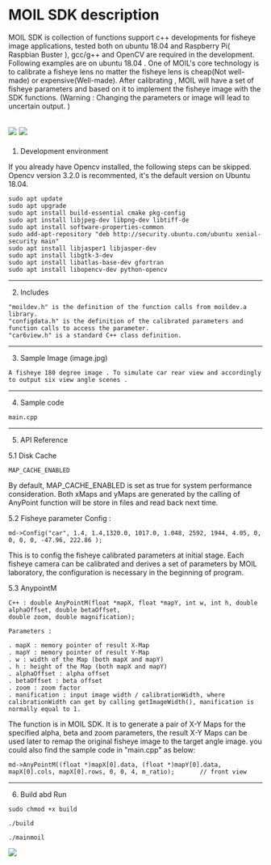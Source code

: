 MOIL SDK description
============================================================================================================================

MOIL SDK is collection of functions support c++ developments for fisheye image applications, tested both on ubuntu 18.04 and Raspberry Pi( Raspbian Buster ), gcc/g++ and OpenCV are required in the development. Following examples are on ubuntu 18.04 . One of MOIL's core technology is to calibrate a fisheye lens no matter the fisheye lens is cheap(Not well-made) or expensive(Well-made). After calibrating , MOIL will have a set of fisheye parameters and based on it to implement the fisheye image with the SDK functions. (Warning : Changing the parameters or image will lead to uncertain output. )

![](https://user-images.githubusercontent.com/3524867/73999970-65850480-49a1-11ea-9e0b-6b88d1d49fb7.jpg)
![](https://user-images.githubusercontent.com/3524867/74001393-61a7b100-49a6-11ea-96a0-112dbdeb7b05.jpg)
-----------------------------------------------------------------------------------------------------------------------------
1. Development environment
   
If you already have Opencv installed, the following steps can be skipped. Opencv version 3.2.0 is recommented, it's the default version on Ubuntu 18.04.
```
sudo apt update
sudo apt upgrade
sudo apt install build-essential cmake pkg-config
sudo apt install libjpeg-dev libpng-dev libtiff-de
sudo apt install software-properties-common
sudo add-apt-repository "deb http://security.ubuntu.com/ubuntu xenial-security main"
sudo apt install libjasper1 libjasper-dev
sudo apt install libgtk-3-dev
sudo apt install libatlas-base-dev gfortran
sudo apt install libopencv-dev python-opencv
```
-----------------------------------------------------------------------------------------------------------------------------

2. Includes
```
"moildev.h" is the definition of the function calls from moildev.a library.
"configdata.h" is the definition of the calibrated parameters and function calls to access the parameter. 
"car6view.h" is a standard C++ class definition. 
```
-----------------------------------------------------------------------------------------------------------------------------

3. Sample Image (image.jpg)
```
A fisheye 180 degree image . To simulate car rear view and accordingly to output six view angle scenes .
```
-----------------------------------------------------------------------------------------------------------------------------

4. Sample code 
```
main.cpp
```
-----------------------------------------------------------------------------------------------------------------------------

5. API Reference

5.1 Disk Cache
```
MAP_CACHE_ENABLED
```
By default, MAP_CACHE_ENABLED is set as true for system performance consideration. Both xMaps and yMaps are generated by the calling of AnyPoint function will be store in files and read back next time. 

5.2 Fisheye parameter Config : 
```
md->Config("car", 1.4, 1.4,1320.0, 1017.0, 1.048, 2592, 1944, 4.05, 0, 0, 0, 0, -47.96, 222.86 );
```
This is to config the fisheye calibrated parameters at initial stage. Each fisheye camera can be calibrated and derives a set of parameters by MOIL laboratory, the configuration is necessary in the beginning of program.
    
5.3 AnypointM
```
C++ : double AnyPointM(float *mapX, float *mapY, int w, int h, double alphaOffset, double betaOffset,
double zoom, double magnification);

Parameters : 

. mapX : memory pointer of result X-Map   
. mapY : memory pointer of result Y-Map
. w : width of the Map (both mapX and mapY)
. h : height of the Map (both mapX and mapY)
. alphaOffset : alpha offset 
. betaOffset : beta offset
. zoom : zoom factor 
. manification : input image width / calibrationWidth, where calibrationWidth can get by calling getImageWidth(), manification is normally equal to 1. 
```
The function is in MOIL SDK. It is to generate a pair of X-Y Maps for the specified alpha, beta and zoom parameters, the result X-Y Maps can be used later to remap the original fisheye image to the target angle image. you could also find the sample code in "main.cpp" as below:
```
md->AnyPointM((float *)mapX[0].data, (float *)mapY[0].data, mapX[0].cols, mapX[0].rows, 0, 0, 4, m_ratio);       // front view
```
-----------------------------------------------------------------------------------------------------------------------------

6. Build abd Run
```
sudo chmod +x build

./build

./mainmoil

```

![](https://github.com/cjchng/mainmoil_6view/blob/master/images/screenshot.png?raw=true)
